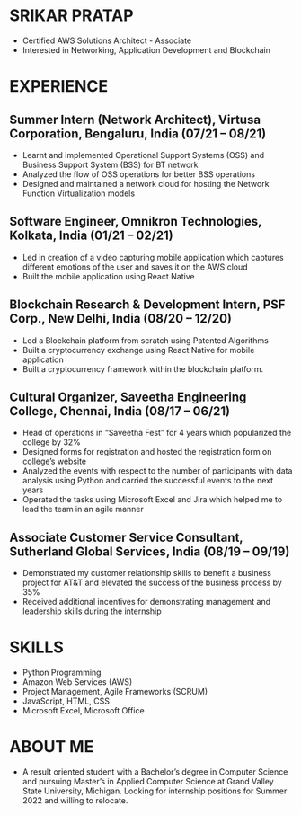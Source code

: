 # SRIKAR PRATAP
* Certified AWS Solutions Architect - Associate
* Interested in Networking, Application Development and Blockchain
# EXPERIENCE
## Summer Intern (Network Architect), Virtusa Corporation, Bengaluru, India (07/21 – 08/21)
* Learnt and implemented Operational Support Systems (OSS) and Business Support System (BSS) for BT network
* Analyzed the flow of OSS operations for better BSS operations
* Designed and maintained a network cloud for hosting the Network Function Virtualization models
## Software Engineer, Omnikron Technologies, Kolkata, India (01/21 – 02/21)
* Led in creation of a video capturing mobile application which captures different emotions of the user and saves it on the AWS cloud
* Built the mobile application using React Native
## Blockchain Research & Development Intern, PSF Corp., New Delhi, India (08/20 – 12/20)
* Led a Blockchain platform from scratch using Patented Algorithms
* Built a cryptocurrency exchange using React Native for mobile application
* Built a cryptocurrency framework within the blockchain platform.
## Cultural Organizer, Saveetha Engineering College, Chennai, India (08/17 – 06/21)
* Head of operations in “Saveetha Fest” for 4 years which popularized the college by 32%
* Designed forms for registration and hosted the registration form on college’s website
* Analyzed the events with respect to the number of participants with data analysis using Python and carried the successful events to the next years
* Operated the tasks using Microsoft Excel and Jira which helped me to lead the team in an agile manner
## Associate Customer Service Consultant, Sutherland Global Services, India (08/19 – 09/19)
* Demonstrated my customer relationship skills to benefit a business project for AT&T and elevated the success of the business process by 35%
* Received additional incentives for demonstrating management and leadership skills during the internship
# SKILLS
* Python Programming
* Amazon Web Services (AWS)
* Project Management, Agile Frameworks (SCRUM)
* JavaScript, HTML, CSS
* Microsoft Excel, Microsoft Office
# ABOUT ME
* A result oriented student with a Bachelor’s degree in Computer Science and pursuing Master’s in Applied Computer Science at Grand Valley State University, Michigan. Looking for internship positions for Summer 2022 and willing to relocate.
